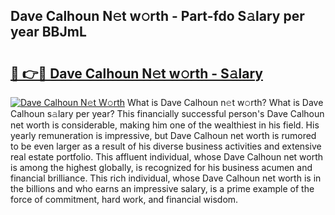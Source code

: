 ## Dave Calhoun N𝚎t w𝚘rth - Part-fdo S𝚊lary per year BBJmL

# <h2><a href="http://gc1wwz.nevu.top/?p=Dave+Calhoun">🔗 👉🔴 Dave Calhoun N𝚎t w𝚘rth - S𝚊lary</a></h2>

[![Dave Calhoun N𝚎t W𝚘rth](https://i.imgur.com/Oavwk0R.jpeg)](http://gc1wwz.nevu.top/?p=Dave+Calhoun)
What is Dave Calhoun n𝚎t w𝚘rth? What is Dave Calhoun s𝚊lary per year?
This financially successful person's Dave Calhoun net worth is considerable, making him one of the wealthiest in his field. His yearly remuneration is impressive, but Dave Calhoun net worth is rumored to be even larger as a result of his diverse business activities and extensive real estate portfolio. This affluent individual, whose Dave Calhoun net worth is among the highest globally, is recognized for his business acumen and financial brilliance. This rich individual, whose Dave Calhoun net worth is in the billions and who earns an impressive salary, is a prime example of the force of commitment, hard work, and financial wisdom.
